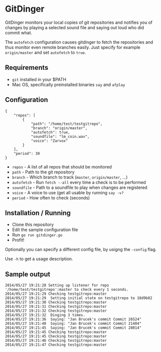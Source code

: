 GitDinger
=========

GitDinger monitors your local copies of git repositories and notifies you of
changes by playing a selected sound file and saying out loud who did commit what.

The ```autofetch``` configuration causes gitdinger to fetch the repositories and
thus monitor even remote branches easily. Just specify for example ```origin/master```
and set ```autofetch``` to ```true```.

## Requirements

* ```git``` installed in your $PATH
* Mac OS, specifically preinstalled binaries ```say``` and ```afplay```

## Configuration

```
{
	"repos": [
		{
			"path": "/home/test/testgitrepo",
			"branch": "origin/master",
			"autofetch": true,
			"soundfile": "lm_coin.wav",
			"voice": "Zarvox"
		}
	],
	"period": 30
}
```
 
* ```repos``` - A list of all repos that should be monitored
* ```path``` - Path to the git repository
* ```branch``` - Which branch to track (```master```, ```origin/master```, ...)
* ```autofetch``` - Run ```fetch --all``` every time a check is to be performed
* ```soundfile``` - Path to a soundfile to play when changes are registered
* ```voice``` - A voice to use (get all usable by running ```say -v?```
* ```period``` - How often to check (seconds)

## Installation / Running

* Clone this repository
* Edit the sample configuration file
* Run ```go run gitdinger.go```
* Profit!

Optionally you can specify a different config file, by usigng the ```-config``` flag.

Use ```-h``` to get a usage description.

## Sample output

```
2014/05/27 19:21:28 Setting up listener for repo '/home/test/testgitrepo':master to check every 1 seconds.
2014/05/27 19:21:29 Checking testgitrepo:master
2014/05/27 19:21:29  Setting initial state on testgitrepo to 18d9b82
2014/05/27 19:21:30 Checking testgitrepo:master
2014/05/27 19:21:31 Checking testgitrepo:master
2014/05/27 19:21:32 Checking testgitrepo:master
2014/05/27 19:21:32  Dinging 3 times.
2014/05/27 19:21:36  Saying: "Jan Brucek's commit Commit 26524"
2014/05/27 19:21:40  Saying: "Jan Brucek's commit Commit 21404"
2014/05/27 19:21:45  Saying: "Jan Brucek's commit Commit 28014"
2014/05/27 19:21:45 Checking testgitrepo:master
2014/05/27 19:21:45 Checking testgitrepo:master
2014/05/27 19:21:46 Checking testgitrepo:master
2014/05/27 19:21:47 Checking testgitrepo:master
```
